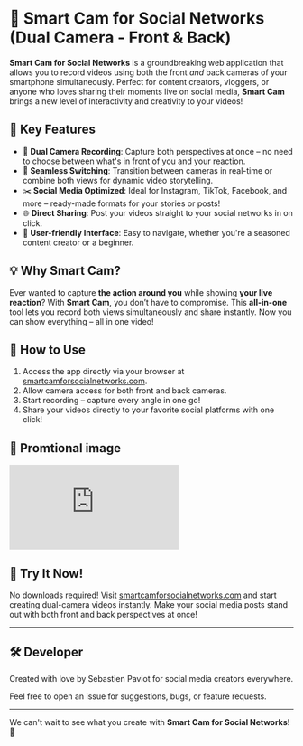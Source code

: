 # 📸 Smart Cam for Social Networks (Dual Camera - Front & Back)

**Smart Cam for Social Networks** is a groundbreaking web application that allows you to record videos using both the front *and* back cameras of your smartphone simultaneously. Perfect for content creators, vloggers, or anyone who loves sharing their moments live on social media, **Smart Cam** brings a new level of interactivity and creativity to your videos!

## 🚀 Key Features

- 🎥 **Dual Camera Recording**: Capture both perspectives at once – no need to choose between what's in front of you and your reaction.
- 🔄 **Seamless Switching**: Transition between cameras in real-time or combine both views for dynamic video storytelling.
- ✂️ **Social Media Optimized**: Ideal for Instagram, TikTok, Facebook, and more – ready-made formats for your stories or posts!
- 🌐 **Direct Sharing**: Post your videos straight to your social networks in on click.
- 🎨 **User-friendly Interface**: Easy to navigate, whether you're a seasoned content creator or a beginner.

## 💡 Why Smart Cam?

Ever wanted to capture **the action around you** while showing **your live reaction**? With **Smart Cam**, you don’t have to compromise. This **all-in-one** tool lets you record both views simultaneously and share instantly. Now you can show everything – all in one video!

## 🔧 How to Use

1. Access the app directly via your browser at [smartcamforsocialnetworks.com](https://smartcamforsocialnetworks.com/).
2. Allow camera access for both front and back cameras.
3. Start recording – capture every angle in one go!
4. Share your videos directly to your favorite social platforms with one click!

## 📱 Promtional image

![Screenshot 1](https://smartcamforsocialnetworks.com/images/bg.php)


## 🎯 Try It Now!

No downloads required! Visit [smartcamforsocialnetworks.com](https://smartcamforsocialnetworks.com/) and start creating dual-camera videos instantly. Make your social media posts stand out with both front and back perspectives at once!

---

## 🛠️ Developer

Created with love by Sebastien Paviot for social media creators everywhere.

Feel free to open an issue for suggestions, bugs, or feature requests.

---


We can't wait to see what you create with **Smart Cam for Social Networks**! 🎉
